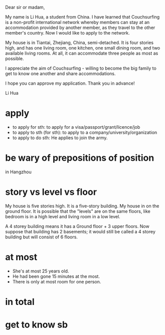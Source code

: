 Dear sir or madam,

  My name is Li Hua, a student from China. I have learned that Couchsurfing is a non-profit international network whereby members can stay at an accommodation provided by another member, as they travel to the other member's country. Now I would like to apply to the network.

  My house is in Tiantai, Zhejiang, China, semi-detached. It is four stories high, and has one living room, one kitchen, one small dining room, and two available living rooms. At all, it can accommodate three people as most as possible.

  I appreciate the aim of Couchsurfing - willing to become the big family to get to know one another and share accommodations.

  I hope you can approve my application. Thank you in advance!

Li Hua

# apply

* to apply for sth: to apply for a visa/passport/grant/licence/job
* to apply to sth (for sth): to apply to a company/university/organization
* to apply to do sth: He applies to join the army.

# be wary of prepositions of position

in Hangzhou

# story vs level vs floor

My house is five stories high. It is a five-story building.
My house in on the ground floor.
It is possible that the "levels" are on the same floors, like bedroom is in a high level and living room in a low level.

A 4 storey building means it has a Ground floor + 3 upper floors. Now suppose that building has 2 basements; it would still be called a 4 storey building but will consist of 6 floors.

# at most

* She's at most 25 years old.
* He had been gone 15 minutes at the most.
* There is only at most room for one person.

# in total

# get to know sb
